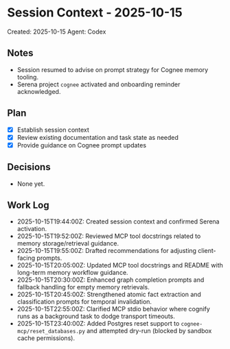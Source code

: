 # Session Context - 2025-10-15
Created: 2025-10-15
Agent: Codex

## Notes
- Session resumed to advise on prompt strategy for Cognee memory tooling.
- Serena project `cognee` activated and onboarding reminder acknowledged.

## Plan
- [x] Establish session context
- [x] Review existing documentation and task state as needed
- [x] Provide guidance on Cognee prompt updates

## Decisions
- None yet.

## Work Log
- 2025-10-15T19:44:00Z: Created session context and confirmed Serena activation.
- 2025-10-15T19:52:00Z: Reviewed MCP tool docstrings related to memory storage/retrieval guidance.
- 2025-10-15T19:55:00Z: Drafted recommendations for adjusting client-facing prompts.
- 2025-10-15T20:05:00Z: Updated MCP tool docstrings and README with long-term memory workflow guidance.
- 2025-10-15T20:30:00Z: Enhanced graph completion prompts and fallback handling for empty memory retrievals.
- 2025-10-15T20:45:00Z: Strengthened atomic fact extraction and classification prompts for temporal invalidation.
- 2025-10-15T22:55:00Z: Clarified MCP stdio behavior where cognify runs as a background task to dodge transport timeouts.
- 2025-10-15T23:40:00Z: Added Postgres reset support to `cognee-mcp/reset_databases.py` and attempted dry-run (blocked by sandbox cache permissions).
